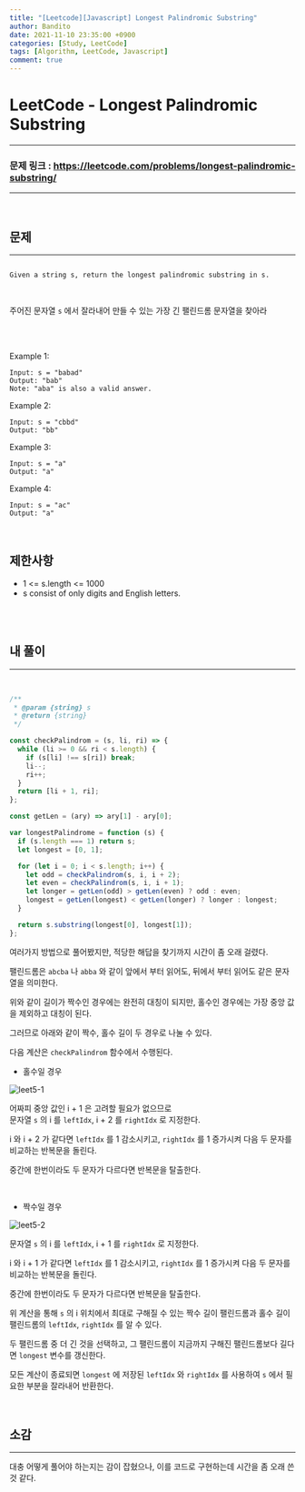 ```yaml
---
title: "[Leetcode][Javascript] Longest Palindromic Substring"
author: Bandito
date: 2021-11-10 23:35:00 +0900
categories: [Study, LeetCode]
tags: [Algorithm, LeetCode, Javascript]
comment: true
---
```


# LeetCode - Longest Palindromic Substring

---

### 문제 링크 : <https://leetcode.com/problems/longest-palindromic-substring/>

---

<br/>

## 문제

---

```

Given a string s, return the longest palindromic substring in s.

```

<br>

주어진 문자열 `s` 에서 잘라내어 만들 수 있는 가장 긴 팰린드롬 문자열을 찾아라

<br/>
<br/>

Example 1:

```
Input: s = "babad"
Output: "bab"
Note: "aba" is also a valid answer.
```

Example 2:

```
Input: s = "cbbd"
Output: "bb"
```

Example 3:

```
Input: s = "a"
Output: "a"
```

Example 4:

```
Input: s = "ac"
Output: "a"
```

<br/>

## 제한사항

- 1 <= s.length <= 1000
- s consist of only digits and English letters.

<br/>
<br/>

## 내 풀이

---

<br>

```javascript
/**
 * @param {string} s
 * @return {string}
 */

const checkPalindrom = (s, li, ri) => {
  while (li >= 0 && ri < s.length) {
    if (s[li] !== s[ri]) break;
    li--;
    ri++;
  }
  return [li + 1, ri];
};

const getLen = (ary) => ary[1] - ary[0];

var longestPalindrome = function (s) {
  if (s.length === 1) return s;
  let longest = [0, 1];

  for (let i = 0; i < s.length; i++) {
    let odd = checkPalindrom(s, i, i + 2);
    let even = checkPalindrom(s, i, i + 1);
    let longer = getLen(odd) > getLen(even) ? odd : even;
    longest = getLen(longest) < getLen(longer) ? longer : longest;
  }

  return s.substring(longest[0], longest[1]);
};
```

여러가지 방법으로 풀어봤지만, 적당한 해답을 찾기까지 시간이 좀 오래 걸렸다.

팰린드롬은 `abcba` 나 `abba` 와 같이 앞에서 부터 읽어도, 뒤에서 부터 읽어도 같은 문자열을 의미한다.

위와 같이 길이가 짝수인 경우에는 완전히 대칭이 되지만, 홀수인 경우에는 가장 중앙 값을 제외하고 대칭이 된다.

그러므로 아래와 같이 짝수, 홀수 길이 두 경우로 나눌 수 있다.

다음 계산은 `checkPalindrom` 함수에서 수행된다.

- 홀수일 경우

![leet5-1](https://drive.google.com/uc?export=view&id=1bOxQwBQWUpDCPFwz32Kt7_QH-ogDu7HE)

어짜피 중앙 값인 i + 1 은 고려할 필요가 없으므로  
문자열 `s` 의 i 를 `leftIdx`, i + 2 를 `rightIdx` 로 지정한다.

i 와 i + 2 가 같다면 `leftIdx` 를 1 감소시키고, `rightIdx` 를 1 증가시켜 다음 두 문자를 비교하는 반복문을 돌린다.

중간에 한번이라도 두 문자가 다르다면 반복문을 탈출한다.

<br/>

- 짝수일 경우

![leet5-2](https://drive.google.com/uc?export=view&id=1TDtyOit4OI1joDwgx7A7u_PIlu95uNWP)

문자열 `s` 의 i 를 `leftIdx`, i + 1 를 `rightIdx` 로 지정한다.

i 와 i + 1 가 같다면 `leftIdx` 를 1 감소시키고, `rightIdx` 를 1 증가시켜 다음 두 문자를 비교하는 반복문을 돌린다.

중간에 한번이라도 두 문자가 다르다면 반복문을 탈출한다.

위 계산을 통해 `s` 의 i 위치에서 최대로 구해질 수 있는 짝수 길이 팰린드롬과 홀수 길이 팰린드롬의 `leftIdx`, `rightIdx` 를 알 수 있다.

두 팰린드롬 중 더 긴 것을 선택하고, 그 팰린드롬이 지금까지 구해진 팰린드롬보다 길다면 `longest` 변수를 갱신한다.

모든 계산이 종료되면 `longest` 에 저장된 `leftIdx` 와 `rightIdx` 를 사용하여 `s` 에서 필요한 부분을 잘라내어 반환한다.

<br>

## 소감

---

대충 어떻게 풀어야 하는지는 감이 잡혔으나, 이를 코드로 구현하는데 시간을 좀 오래 쓴 것 같다.
